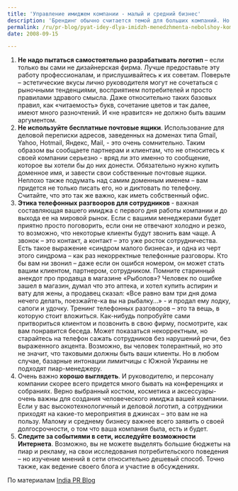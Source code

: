 ```yaml
---
title: 'Управление имиджем компании - малый и средний бизнес'
description: 'Брендинг обычно считается темой для больших компаний. Но во многих странах сейчас как раз расширяется сектор малого и среднего бизнеса, и встает задача разработки брендов и имиджа для таких фирм. Есть несколько простых советов, которые могут помочь в разработке имиджа компании, если вы пока не хотите обращаться в PR-агентство. В конце концов, в агентстве вам для начала скажут то же самое:'
permalink: /ru/pr-blog/pyat-idey-dlya-imidzh-menedzhmenta-nebolshoy-kompanii
date: 2008-09-15

---
```


<ol><li><strong>Не надо пытаться самостоятельно разрабатывать логотип </strong>– если только вы сами не дизайнерская фирма. Лучше предоставьте эту работу профессионалам, и прислушивайтесь к их советам. Поверьте – эстетические вкусы лично руководителя могут не сочетаться с рыночными тенденциями, восприятием потребителей и просто правилами здравого смысла. Даже относительно таких базовых правил, как «читаемость» букв, сочетание цветов и так далее, имеют много разночтений. И «не нравится» не должно быть вашим аргументом. </li>
<li><strong> Не используйте бесплатные почтовые ящики</strong>. Использование для деловой переписки адресов, заведенных на доменах типа Gmail, Yahoo, Hotmail, Яндекс, Mail, - это очень сомнительно. Таким образом вы сообщаете партнерам и клиентам, что не относитесь к своей компании серьезно - вряд ли это именно то сообщение, которое вы хотели бы до них донести. Обязательно нужно купить доменное имя, и завести свои собственные почтовые ящики. Неплохо также подумать над самим доменным именем – вам придется не только писать его, но и диктовать по телефону. Считайте, что это так же важно, как иметь собственный офис.</li>
<li><strong>Этика телефонных разгвооров для сотрудников </strong> - важная составляющая вашего имиджа с первого дня работы компании и до выхода ее на мировой рынок. Если с вашими менеджерами будет приятно просто поговорить, если они не отвечают холодно и резко, то возможно, что некоторые клиенты будут звонить вам чаще. А звонок – это контакт, а контакт – это уже росток сотрудничества. Есть такое выражение «синдром малого бизнеса», и одна из черт этого синдрома – как раз некорректные телефонные разговоры. Кто бы вам ни звонил – даже если он ошибся номером, он может стать вашим клиентом, партнером, сотрудником. Помните старинный анекдот про продавца в магазине «Рыболов»? Человек по ошибке зашел в магазин, думал что это аптека, и хотел купить аспирин и вату для жены, а продавец сказал: «Все равно вам три дня дома нечего делать, поезжайте-ка вы на рыбалку…» - и продал ему лодку, сапоги и удочку. Тренинг телефонных разговоров – это та вещь, в которую стоит вложиться. Как-нибудь попробуйте сами притвориться клиентом и позвонить в свою фирму, посмотрите, как вам понравится беседа. Может показаться некорректным, но старайтесь на телефон сажать сотрудников без нарушений речи, без выраженного акцента. Возможно, вы человек толерантный, но это не значит, что таковыми должны быть ваши клиенты. Но в любом случае, базарные интонации лимитчицы с Южной Украины не подходят пиар-менеджеру. </li>
<li>Очень важно<strong> хорошо выглядеть</strong>. И руководителю, и персоналу компании скорее всего придется много бывать на конференциях и собраниях. Верно выбранный костюм, косметика и аксессуары-  очень важны для создания человеческого имиджа вашей компании. Если у вас высокотехнологичный и деловой логотип, а сотрудники приходят на какие-то мероприятия в джинсах – это вам не на пользу. Малому и среднему бизнесу важнее всего заявить о своей долгосрочности, о том что ваша компания была, есть и будет.</li>
<li><strong>Следите за событиями в сети, исследуйте возможности Интернета</strong>. Возможно, вы не можете выделять большие бюджеты на пиар и рекламу, на свои исследования потребительского поведения – но изучение мнений в сети относительно дешевый способ. Точно также, как ведение своего блога и участие в обсуждениях.</li>
</ol>

По материалам <a href="http://www.indiaprblog.com/2008/06/five-simple-image-management-ideas-for-small-companies.html">India PR Blog </a>

